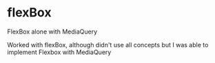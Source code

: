 # flexBox
FlexBox alone with MediaQuery


Worked with flexBox, although didn't use all concepts 
but I was able to implement Flexbox with MediaQuery
